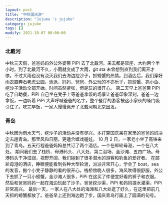 ```yaml
---
layout: post
title: "中秋国庆游"
description: "Jujuma 's jujube"
category: jujube
tags: []
modify: 2021-10-07 00:00:00
---
```



### 北戴河
  
  
  中秋三天假，爸爸妈妈外公外婆带 PiPi 去了北戴河。来去都是软座，大约两个半小时。到了北戴河不久，小雨就变成了大雨，git sta
未曾想到直到我们离开才停。不过大雨也没有浇灭我们去海边挖沙子，抓螃蟹的热情。到酒店后，我们穿好雨衣直奔石老虎公园，派派、妈妈、爸爸、外公玩的不亦乐乎，抓螃蟹、抓小鱼、挖沙子活动全部开始。时间虽然紧张，但是玩的很开心。
第二天早上爸爸带 PiPi 吃了自助餐，PiPi 自己坐在凳子上等爸爸拿饭的场景让爸爸印象深刻，爸爸一边拿饭，一边听着 PiPi 
大声呼喊爸爸的名字，整个餐厅的游客被这小家伙的嗓门吸引住了。吃完早饭，一家人慢慢离开了北戴河朝北京出发。
  
  
### 青岛
  
  
  中秋因为雨水天气，挖沙子的活动并没有尽兴。本打算国庆呆在家里的爸爸妈妈决定去趟青岛。那里风和日丽，更适合嬉戏遛娃。
  10 月 2 日，一家老小坐了高铁来到了青岛。五天行程爸爸妈妈总共订了两个酒店。一个在邮轮母港，一个在八大处。
  期间我们去了栈桥、母港码头、八大处、第二浴场、金沙滩、五四广场。母港码头干净湿润，视野开阔，我们碰到了很多潜水的游客和钓鱼的爱好者。
在邮轮母港的酒店，睁眼便能看到各种大型轮渡，派派非常开心，学会了 boat，sea 的发音，搬个小凳子静静的看的很开心。栈桥傍晚人很多，海风吹得很舒服，外公下去抓了一只小螃蟹。金沙滩人很多，PiPi 
在这买了件便宜好看的裤子和衣服。然后和爸爸妈妈一起在海边玩起了沙子。爸爸挖沙渠，PiPi 和妈妈提水灌渠，PiPi 非常高兴。
  最后一天，一家人在八大处的海滩和八大处逛了好久，在这里把前几天抓的螃蟹都放了。爸爸早上还到海边跑了步，国庆青岛行画上了圆满的句号。